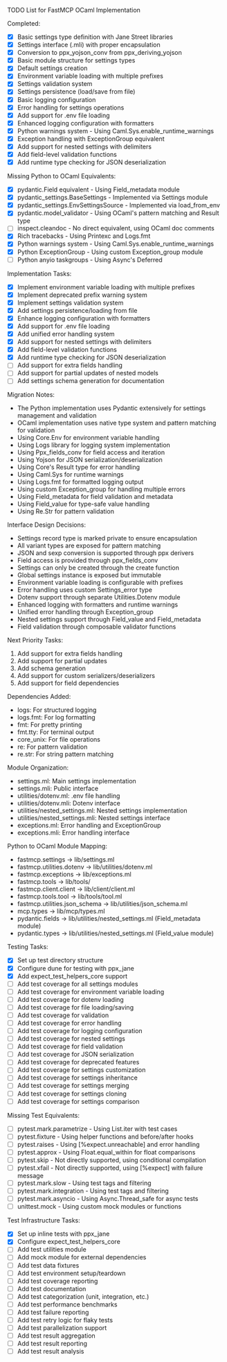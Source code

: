 TODO List for FastMCP OCaml Implementation

Completed:
- [x] Basic settings type definition with Jane Street libraries
- [x] Settings interface (.mli) with proper encapsulation
- [x] Conversion to ppx_yojson_conv from ppx_deriving_yojson
- [x] Basic module structure for settings types
- [x] Default settings creation
- [x] Environment variable loading with multiple prefixes
- [x] Settings validation system
- [x] Settings persistence (load/save from file)
- [x] Basic logging configuration
- [x] Error handling for settings operations
- [x] Add support for .env file loading
- [x] Enhanced logging configuration with formatters
- [x] Python warnings system - Using Caml.Sys.enable_runtime_warnings
- [x] Exception handling with ExceptionGroup equivalent
- [x] Add support for nested settings with delimiters
- [x] Add field-level validation functions
- [x] Add runtime type checking for JSON deserialization

Missing Python to OCaml Equivalents:
- [x] pydantic.Field equivalent - Using Field_metadata module
- [x] pydantic_settings.BaseSettings - Implemented via Settings module
- [x] pydantic_settings.EnvSettingsSource - Implemented via load_from_env
- [x] pydantic.model_validator - Using OCaml's pattern matching and Result type
- [ ] inspect.cleandoc - No direct equivalent, using OCaml doc comments
- [x] Rich tracebacks - Using Printexc and Logs.fmt
- [x] Python warnings system - Using Caml.Sys.enable_runtime_warnings
- [x] Python ExceptionGroup - Using custom Exception_group module
- [ ] Python anyio taskgroups - Using Async's Deferred

Implementation Tasks:
- [x] Implement environment variable loading with multiple prefixes
- [x] Implement deprecated prefix warning system
- [x] Implement settings validation system
- [x] Add settings persistence/loading from file
- [x] Enhance logging configuration with formatters
- [x] Add support for .env file loading
- [x] Add unified error handling system
- [x] Add support for nested settings with delimiters
- [x] Add field-level validation functions
- [x] Add runtime type checking for JSON deserialization
- [ ] Add support for extra fields handling
- [ ] Add support for partial updates of nested models
- [ ] Add settings schema generation for documentation

Migration Notes:
- The Python implementation uses Pydantic extensively for settings management and validation
- OCaml implementation uses native type system and pattern matching for validation
- Using Core.Env for environment variable handling
- Using Logs library for logging system implementation
- Using Ppx_fields_conv for field access and iteration
- Using Yojson for JSON serialization/deserialization
- Using Core's Result type for error handling
- Using Caml.Sys for runtime warnings
- Using Logs.fmt for formatted logging output
- Using custom Exception_group for handling multiple errors
- Using Field_metadata for field validation and metadata
- Using Field_value for type-safe value handling
- Using Re.Str for pattern validation

Interface Design Decisions:
- Settings record type is marked private to ensure encapsulation
- All variant types are exposed for pattern matching
- JSON and sexp conversion is supported through ppx derivers
- Field access is provided through ppx_fields_conv
- Settings can only be created through the create function
- Global settings instance is exposed but immutable
- Environment variable loading is configurable with prefixes
- Error handling uses custom Settings_error type
- Dotenv support through separate Utilities.Dotenv module
- Enhanced logging with formatters and runtime warnings
- Unified error handling through Exception_group
- Nested settings support through Field_value and Field_metadata
- Field validation through composable validator functions

Next Priority Tasks:
1. Add support for extra fields handling
2. Add support for partial updates
3. Add schema generation
4. Add support for custom serializers/deserializers
5. Add support for field dependencies

Dependencies Added:
- logs: For structured logging
- logs.fmt: For log formatting
- fmt: For pretty printing
- fmt.tty: For terminal output
- core_unix: For file operations 
- re: For pattern validation
- re.str: For string pattern matching

Module Organization:
- settings.ml: Main settings implementation
- settings.mli: Public interface
- utilities/dotenv.ml: .env file handling
- utilities/dotenv.mli: Dotenv interface
- utilities/nested_settings.ml: Nested settings implementation
- utilities/nested_settings.mli: Nested settings interface
- exceptions.ml: Error handling and ExceptionGroup
- exceptions.mli: Error handling interface

Python to OCaml Module Mapping:
- fastmcp.settings -> lib/settings.ml
- fastmcp.utilities.dotenv -> lib/utilities/dotenv.ml
- fastmcp.exceptions -> lib/exceptions.ml
- fastmcp.tools -> lib/tools/
- fastmcp.client.client -> lib/client/client.ml
- fastmcp.tools.tool -> lib/tools/tool.ml
- fastmcp.utilities.json_schema -> lib/utilities/json_schema.ml
- mcp.types -> lib/mcp/types.ml
- pydantic.fields -> lib/utilities/nested_settings.ml (Field_metadata module)
- pydantic.types -> lib/utilities/nested_settings.ml (Field_value module)

Testing Tasks:
- [x] Set up test directory structure
- [x] Configure dune for testing with ppx_jane
- [x] Add expect_test_helpers_core support
- [ ] Add test coverage for all settings modules
- [ ] Add test coverage for environment variable loading
- [ ] Add test coverage for dotenv loading
- [ ] Add test coverage for file loading/saving
- [ ] Add test coverage for validation
- [ ] Add test coverage for error handling
- [ ] Add test coverage for logging configuration
- [ ] Add test coverage for nested settings
- [ ] Add test coverage for field validation
- [ ] Add test coverage for JSON serialization
- [ ] Add test coverage for deprecated features
- [ ] Add test coverage for settings customization
- [ ] Add test coverage for settings inheritance
- [ ] Add test coverage for settings merging
- [ ] Add test coverage for settings cloning
- [ ] Add test coverage for settings comparison

Missing Test Equivalents:
- [ ] pytest.mark.parametrize - Using List.iter with test cases
- [ ] pytest.fixture - Using helper functions and before/after hooks
- [ ] pytest.raises - Using [%expect.unreachable] and error handling
- [ ] pytest.approx - Using Float.equal_within for float comparisons
- [ ] pytest.skip - Not directly supported, using conditional compilation
- [ ] pytest.xfail - Not directly supported, using [%expect] with failure message
- [ ] pytest.mark.slow - Using test tags and filtering
- [ ] pytest.mark.integration - Using test tags and filtering
- [ ] pytest.mark.asyncio - Using Async.Thread_safe for async tests
- [ ] unittest.mock - Using custom mock modules or functions

Test Infrastructure Tasks:
- [x] Set up inline tests with ppx_jane
- [x] Configure expect_test_helpers_core
- [ ] Add test utilities module
- [ ] Add mock module for external dependencies
- [ ] Add test data fixtures
- [ ] Add test environment setup/teardown
- [ ] Add test coverage reporting
- [ ] Add test documentation
- [ ] Add test categorization (unit, integration, etc.)
- [ ] Add test performance benchmarks
- [ ] Add test failure reporting
- [ ] Add test retry logic for flaky tests
- [ ] Add test parallelization support
- [ ] Add test result aggregation
- [ ] Add test result reporting
- [ ] Add test result analysis 